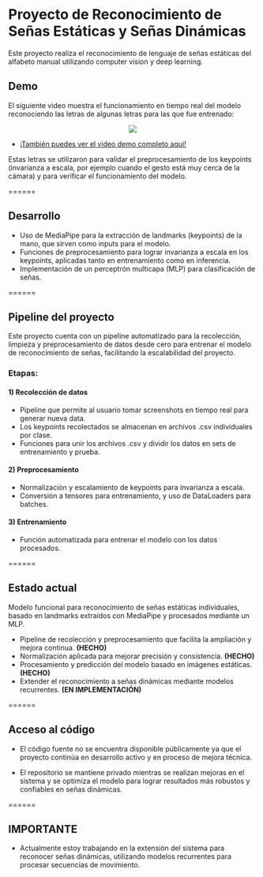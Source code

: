 # Proyecto de Reconocimiento de Señas Estáticas y Señas Dinámicas

Este proyecto realiza el reconocimiento de lenguaje de señas estáticas del alfabeto manual utilizando computer vision y deep learning.


## Demo

El siguiente video muestra el funcionamiento en tiempo real del modelo reconociendo las letras de algunas letras para las que fue entrenado:

<div align="center">
  <img src="./DEMO/DEMO_Gif.gif">
</div>

- [¡También puedes ver el video demo completo aquí!](./DEMO/DemoProyecto.mp4)

Estas letras se utilizaron para validar el preprocesamiento de los keypoints (invarianza a escala, por ejemplo cuando el gesto está muy cerca de la cámara) y para verificar el funcionamiento del modelo.

======

## Desarrollo
- Uso de MediaPipe para la extracción de landmarks (keypoints) de la mano, que sirven como inputs para el modelo.
- Funciones de preprocesamiento para lograr invarianza a escala en los keypoints, aplicadas tanto en entrenamiento como en inferencia.
- Implementación de un perceptrón multicapa (MLP) para clasificación de señas.

======

## Pipeline del proyecto
Este proyecto cuenta con un pipeline automatizado para la recolección, limpieza y preprocesamiento de datos desde cero para entrenar el modelo de reconocimiento de señas, facilitando la escalabilidad del proyecto.


### Etapas:
#### 1) Recolección de datos
  - Pipeline que permite al usuario tomar screenshots en tiempo real para generar nueva data.
  - Los keypoints recolectados se almacenan en archivos .csv individuales por clase.
  - Funciones para unir los archivos .csv y dividir los datos en sets de entrenamiento y prueba.



#### 2) Preprocesamiento
  - Normalización y escalamiento de keypoints para invarianza a escala.
  - Conversión a tensores para entrenamiento, y uso de DataLoaders para batches.


#### 3) Entrenamiento
- Función automatizada para entrenar el modelo con los datos procesados.

======

## Estado actual
Modelo funcional para reconocimiento de señas estáticas individuales, basado en landmarks extraídos con MediaPipe y procesados mediante un MLP.
  - Pipeline de recolección y preprocesamiento que facilita la ampliación y mejora continua. **(HECHO)**
  - Normalización aplicada para mejorar precisión y consistencia. **(HECHO)**
  - Procesamiento y predicción del modelo basado en imágenes estáticas. **(HECHO)**
  - Extender el reconocimiento a señas dinámicas mediante modelos recurrentes. **(EN IMPLEMENTACIÓN)**

======
  
## Acceso al código

- El código fuente no se encuentra disponible públicamente ya que el proyecto continúa en desarrollo activo y en proceso de mejora técnica.

- El repositorio se mantiene privado mientras se realizan mejoras en el sistema y se optimiza el modelo para lograr resultados más robustos y confiables en señas dinámicas.

======

## IMPORTANTE

- Actualmente estoy trabajando en la extensión del sistema para reconocer señas dinámicas, utilizando modelos recurrentes para procesar secuencias de movimiento.

